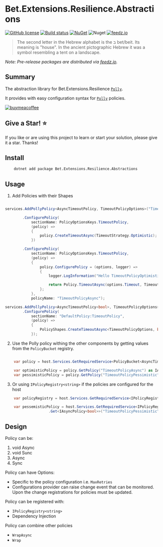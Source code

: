 ﻿# Bet.Extensions.Resilience.Abstractions

[![GitHub license](https://img.shields.io/badge/license-MIT-blue.svg?style=flat-square)](https://raw.githubusercontent.com/kdcllc/Bet.Extensions.Resilience/master/LICENSE)
[![Build status](https://ci.appveyor.com/api/projects/status/tmqs7xbq1aqee3md/branch/master?svg=true)](https://ci.appveyor.com/project/kdcllc/bet-extensions-resilience/branch/master)
[![NuGet](https://img.shields.io/nuget/v/Bet.Extensions.Resilience.Abstractions.svg)](https://www.nuget.org/packages?q=Bet.Extensions.Resilience.Abstractions)
![Nuget](https://img.shields.io/nuget/dt/Bet.Extensions.Resilience.Abstractions)
[![feedz.io](https://img.shields.io/badge/endpoint.svg?url=https://f.feedz.io/kdcllc/bet-extensions-resilience/shield/Bet.Extensions.Resilience.Abstractions/latest)](https://f.feedz.io/kdcllc/bet-extensions-resilience/packages/Bet.Extensions.Resilience.Abstractions/latest/download)

> The second letter in the Hebrew alphabet is the ב bet/beit. Its meaning is "house". In the ancient pictographic Hebrew it was a symbol resembling a tent on a landscape.

*Note: Pre-release packages are distributed via [feedz.io](https://f.feedz.io/kdcllc/bet-extensions-resilience/nuget/index.json).*

## Summary

The abstraction library for Bet.Extensions.Resilience [`Polly`](https://github.com/App-vNext/Polly).

It provides with easy configuration syntax for [`Polly`](https://github.com/App-vNext/Polly) policies.

[![buymeacoffee](https://www.buymeacoffee.com/assets/img/custom_images/orange_img.png)](https://www.buymeacoffee.com/vyve0og)

## Give a Star! :star:

If you like or are using this project to learn or start your solution, please give it a star. Thanks!

## Install

```bash
    dotnet add package Bet.Extensions.Resilience.Abstractions
```

## Usage

1. Add Policies with their Shapes

```csharp

services.AddPollyPolicy<AsyncTimeoutPolicy, TimeoutPolicyOptions>("TimeoutPolicyOptimistic")

        .ConfigurePolicy(
            sectionName: PolicyOptionsKeys.TimeoutPolicy,
            (policy) =>
            {
                policy.CreateTimeoutAsync(TimeoutStrategy.Optimistic);
            })

        .ConfigurePolicy(
            sectionName: PolicyOptionsKeys.TimeoutPolicy,
            (policy) =>
            {
                policy.ConfigurePolicy = (options, logger) =>
                {
                    logger.LogInformation("Hello TimeoutPolicyOptimistic");

                    return Policy.TimeoutAsync(options.Timeout, TimeoutStrategy.Optimistic);
                };
            },
            policyName: "TimeoutPolicyAsync");

services.AddPollyPolicy<AsyncTimeoutPolicy<bool>, TimeoutPolicyOptions>("TimeoutPolicyPessimistic")
        .ConfigurePolicy(
            sectionName: "DefaultPolicy:TimeoutPolicy",
            (policy) =>
            {
                PolicyShapes.CreateTimeoutAsync<TimeoutPolicyOptions, bool>(policy);
            });
```

2. Use the Polly policy withing the other components by getting values from the `PolicyBucket` registry.

```csharp

    var policy = host.Services.GetRequiredService<PolicyBucket<AsyncTimeoutPolicy, TimeoutPolicyOptions>>();

    var optimisticPolicy = policy.GetPolicy("TimeoutPolicyAsync") as IAsyncPolicy;
    var pessimisticPolicy = policy.GetPolicy("TimeoutPolicyPessimistic") as IAsyncPolicy<bool>;
```

3. Or using `IPolicyRegistry<string>` if the policies are configured for the host

```csharp
    var policyRegistry = host.Services.GetRequiredService<IPolicyRegistry<string>>();

    var pessemisticPolicy = host.Services.GetRequiredService<IPolicyRegistry<string>>()
                    .Get<IAsyncPolicy<bool>>("TimeoutPolicyPessimistic");
```

## Design

Policy can be:

1. void Async
2. void Sunc
3. Async<TResult>
4. Sync<TResult>

Policy can have Options:

- Specific to the policy configuration i.e. `MaxRetries`
- Configurations provider can raise change event that can be monitored. Upon the change registrations for policies must be updated.

Policy can be registered with:

- `IPolicyRegistry<string>`
- Dependency Injection

Policy can combine other policies

- `WrapAsync`
- `Wrap`


